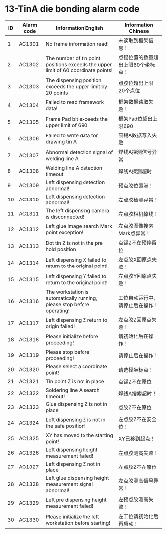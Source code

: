 # 13-TinA die bonding alarm code

| ID   | Alarm code | Information  English                                         | Information  Chinese               |
| ---- | ---------- | ------------------------------------------------------------ | ---------------------------------- |
| 1    | AC1301     | No frame information read!                                   | 未读取到框架信息！                 |
| 2    | AC1302     | The number of tin point positions exceeds the upper limit of 60 coordinate points! | 点锡位置的数量超出上限60个坐标点！ |
| 3    | AC1303     | The dispensing position exceeds the upper limit by 20 points | 点胶位超出上限20个点位             |
| 4    | AC1304     | Failed to read framework data!                               | 框架数据读取失败！                 |
| 5    | AC1305     | Frame Pad bit exceeds the upper limit of 690                 | 框架Pad位超出上限690               |
| 6    | AC1306     | Failed to write data for drawing tin A                       | 画锡A数据写入失败                  |
| 7    | AC1307     | Abnormal detection signal of welding line A                  | 焊线A探测信号异常                  |
| 8    | AC1308     | Welding line A detection timeout                             | 焊线A探测超时                      |
| 9    | AC1309     | Left dispensing detection abnormal!                          | 预点胶位置满！                     |
| 10   | AC1310     | Left dispensing detection abnormal!                          | 左点胶检测异常！                   |
| 11   | AC1311     | The left dispensing camera is disconnected!                  | 左点胶相机掉线！                   |
| 12   | AC1312     | Left glue image search Mark point exception!                 | 左点胶图像搜索Mark点异常！         |
| 13   | AC1313     | Dot tin Z is not in the pre hold position                    | 点锡Z不在预停留位                  |
| 14   | AC1314     | Left dispensing X failed to return to the original point!    | 左点胶X回原点失败！                |
| 15   | AC1315     | Left dispensing Y failed to return to the original point!    | 左点胶Y回原点失败！                |
| 16   | AC1316     | The workstation is automatically running, please stop before operating! | 工位自动运行中，请停止后在操作！   |
| 17   | AC1317     | Left dispensing Z return to origin failed!                   | 左点胶Z回原点失败！                |
| 18   | AC1318     | Please initialize before proceeding!                         | 请初始化后在操作！                 |
| 19   | AC1319     | Please stop before proceeding!                               | 请停止后在操作！                   |
| 20   | AC1320     | Please select a coordinate point!                            | 请选择坐标点！                     |
| 21   | AC1321     | Tin point Z is not in place                                  | 点锡Z不在原位                      |
| 22   | AC1322     | Soldering line A search timeout!                             | 焊线A搜索超时！                    |
| 23   | AC1323     | Glue dispensing Z is not in place                            | 点胶Z不在原位                      |
| 24   | AC1324     | Left dispensing Z is not in the safe position!               | 左点胶Z不在安全位！                |
| 25   | AC1325     | XY has moved to the starting point!                          | XY已移到起点！                     |
| 26   | AC1326     | Left dispensing height measurement failed!                   | 左点胶测高失败！                   |
| 27   | AC1327     | Left dispensing Z not in place                               | 左点胶Z不在原位                    |
| 28   | AC1328     | Left glue dispensing height measurement signal abnormal!     | 左点胶测高信号异常！               |
| 29   | AC1329     | Left pre dispensing height measurement failed!               | 左预点胶测高失败！                 |
| 30   | AC1330     | Please initialize the left workstation before starting!      | 左工位请初始化后再启动！           |